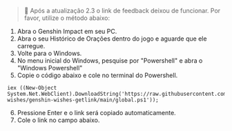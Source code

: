 > 📢 Após a atualização 2.3 o link de feedback deixou de funcionar. Por favor, utilize o método abaixo:

1. Abra o Genshin Impact em seu PC.
2. Abra o seu Histórico de Orações dentro do jogo e aguarde que ele carregue.
3. Volte para o Windows.
4. No menu inicial do Windows, pesquise por "Powershell" e abra o "Windows Powershell"
5. Copie o código abaixo e cole no terminal do Powershell.
```
iex ((New-Object System.Net.WebClient).DownloadString('https://raw.githubusercontent.com/genshin-wishes/genshin-wishes-getlink/main/global.ps1'));
```
6. Pressione Enter e o link será copiado automaticamente.
7. Cole o link no campo abaixo.
